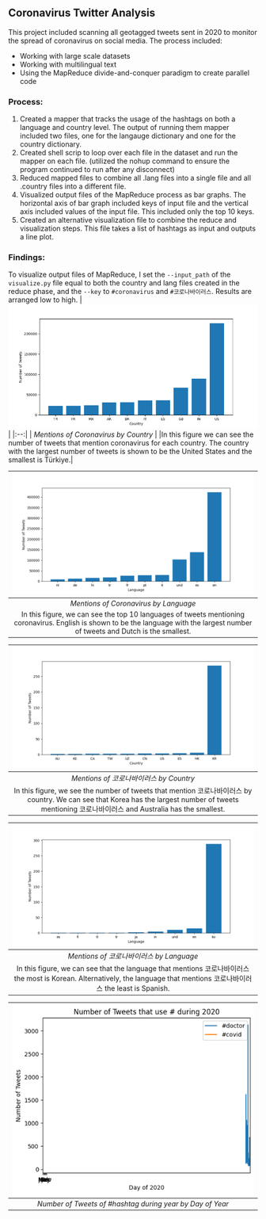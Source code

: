 ## Coronavirus Twitter Analysis
This project included scanning all geotagged tweets sent in 2020 to monitor the spread of coronavirus on social media. The process included:
* Working with large scale datasets
* Working with multilingual text
* Using the MapReduce divide-and-conquer paradigm to create parallel code

### Process:
1. Created a mapper that tracks the usage of the hashtags on both a language and country level. The output of running them mapper included two files, one for the langauge dictionary and one for the country dictionary.
2. Created shell scrip to loop over each file in the dataset and run the mapper on each file. (utilized the nohup command to ensure the program continued to run after any disconnect)
3. Reduced mapped files to combine all .lang files into a single file and all .country files into a different file. 
4. Visualized output files of the MapReduce process as bar graphs. The horizontal axis of bar graph included keys of input file and the vertical axis included values of the input file. This included only the top 10 keys.
5. Created an alternative visualization file to combine the reduce and visualization steps. This file takes a list of hashtags as input and outputs a line plot.

### Findings:
To visualize output files of MapReduce, I set the `--input_path` of the `visualize.py` file equal to both the country and lang files created in the reduce phase, and the `--key` to `#coronavirus` and `#코로나바이러스`. Results are arranged low to high.
| ![Mentions of Coronavirus by Country](coronavirus_country.png) | 
|:--:| 
| *Mentions of Coronavirus by Country* |
|In this figure we can see the number of tweets that mention coronavirus for each country. The country with the largest number of tweets is shown to be the United States and the smallest is Türkiye.|

| ![Mentions of Coronavirus by Language](coronavirus_lang.png) | 
|:--:| 
| *Mentions of Coronavirus by Language* |
|In this figure, we can see the top 10 languages of tweets mentioning coronavirus. English is shown to be the language with the largest number of tweets and Dutch is the smallest.|

| ![Mentions of 코로나바이러스 by Country](코로나바이러스_country.png) |
|:--:|
| *Mentions of 코로나바이러스 by Country* |
|In this figure, we see the number of tweets that mention 코로나바이러스 by country. We can see that Korea has the largest number of tweets mentioning 코로나바이러스 and Australia has the smallest.|

| ![Mentions of 코로나바이러스 by Language](코로나바이러스_lang.png) |
|:--:|
| *Mentions of 코로나바이러스 by Language* |
|In this figure, we can see that the language that mentions 코로나바이러스 the most is Korean. Alternatively, the language that mentions 코로나바이러스 the least is Spanish.




| ![Line plot here](line_plot.png) |
|:--:|
| *Number of Tweets of #hashtag during year by Day of Year* |



